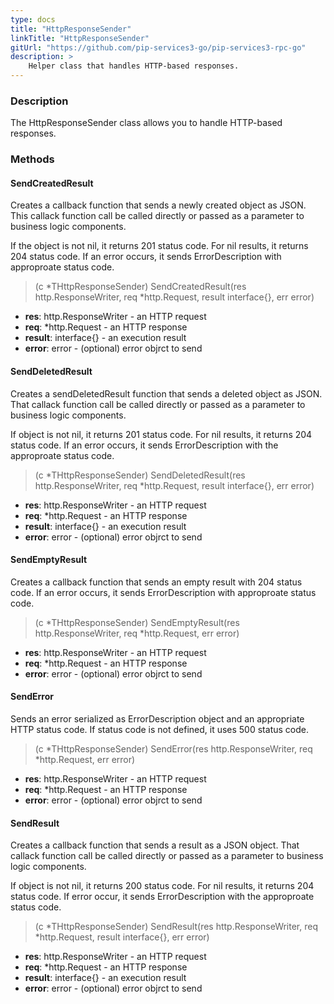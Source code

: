 ```yaml
---
type: docs
title: "HttpResponseSender"
linkTitle: "HttpResponseSender"
gitUrl: "https://github.com/pip-services3-go/pip-services3-rpc-go"
description: >
    Helper class that handles HTTP-based responses.
---
```


### Description

The HttpResponseSender class allows you to handle HTTP-based responses.

### Methods

#### SendCreatedResult
Creates a callback function that sends a newly created object as JSON.
This callack function call be called directly or passed
as a parameter to business logic components.

If the object is not nil, it returns 201 status code.
For nil results, it returns 204 status code.
If an error occurs, it sends ErrorDescription with approproate status code.

> (c *THttpResponseSender) SendCreatedResult(res http.ResponseWriter, req *http.Request, result interface{}, err error)

- **res**: http.ResponseWriter - an HTTP request
- **req**: *http.Request - an HTTP response
- **result**: interface{} - an execution result
- **error**: error - (optional) error objrct to send


#### SendDeletedResult
Creates a sendDeletedResult function that sends a deleted object as JSON.
That callack function call be called directly or passed
as a parameter to business logic components.

If object is not nil, it returns 201 status code.
For nil results, it returns 204 status code.
If an error occurs, it sends ErrorDescription with the approproate status code.

> (c *THttpResponseSender) SendDeletedResult(res http.ResponseWriter, req *http.Request, result interface{}, err error)

- **res**: http.ResponseWriter - an HTTP request
- **req**: *http.Request - an HTTP response
- **result**: interface{} - an execution result
- **error**: error - (optional) error objrct to send


#### SendEmptyResult
Creates a callback function that sends an empty result with 204 status code.
If an error occurs, it sends ErrorDescription with approproate status code.


> (c *THttpResponseSender) SendEmptyResult(res http.ResponseWriter, req *http.Request, err error)

- **res**: http.ResponseWriter - an HTTP request
- **req**: *http.Request - an HTTP response
- **error**: error - (optional) error objrct to send


#### SendError
Sends an error serialized as ErrorDescription object
and an appropriate HTTP status code.
If status code is not defined, it uses 500 status code.


> (c *THttpResponseSender) SendError(res http.ResponseWriter, req *http.Request, err error)

- **res**: http.ResponseWriter - an HTTP request
- **req**: *http.Request - an HTTP response
- **error**: error - (optional) error objrct to send 


#### SendResult
Creates a callback function that sends a result as a JSON object.
That callack function call be called directly or passed
as a parameter to business logic components.

If object is not nil, it returns 200 status code.
For nil results, it returns 204 status code.
If error occur, it sends ErrorDescription with the approproate status code.


> (c *THttpResponseSender) SendResult(res http.ResponseWriter, req *http.Request, result interface{}, err error)

- **res**: http.ResponseWriter - an HTTP request
- **req**: *http.Request - an HTTP response
- **result**: interface{} - an execution result
- **error**: error - (optional) error objrct to send
